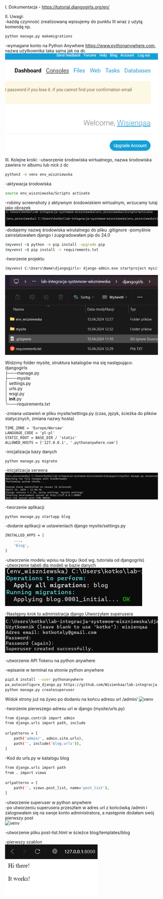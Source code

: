 I. Dokumentacja - https://tutorial.djangogirls.org/en/

II. Uwagi:  
-każdą czynność zrealizowaną wpisujemy do punktu III wraz z użytą komendą np.

```bash
python manage.py makemigrations
```

-wymagane konto na Python Anywhere https://www.pythonanywhere.com, nazwa użytkownika taka sama jak na dc
![venv](screen-shot-pythonan.png)

III. Kolejne kroki:
-utworzenie środowiska wirtualnego, nazwa środowiska zawiera nr albumu lub nick z dc

```bash
python3 -m venv env_wiszniewska
```

-aktywacja środowiska

```bash
source env_wiszniewska/Scripts activate
```

-robimy screenshoty z aktywnym środowiskiem wirtualnym, wrzucamy tutaj jako obrazek  
![venv](screen-shot-env.png)
-dodajemy nazwę środowiska wirutalnego do pliku .gitignore
-pomyślnie zainstalowałam django i zupgradowałam pip do 24.0

```bash
(myvenv) ~$ python -m pip install -upgrade pip
(myvenv) ~$ pip install -r requirements.txt
```

-tworzenie projektu

```bash
(myvenv) C:\Users\Name\djangogirls> django-admin.exe startproject mysite .
```

![venv](screen-shot-django.png)

Widzimy folder mysite, struktura katalogów ma się następująco:  
djangogirls  
├───manage.py  
├───mysite  
│ settings.py  
│ urls.py  
│ wsgi.py  
│ **init**.py  
└───requirements.txt

-zmiana ustawień w pliku mysite/settings.py (czas, język, ścieżka do plików statycznych, zmiana nazwy hosta)

```
TIME_ZONE = 'Europe/Warsaw'
LANGUAGE_CODE = 'pl-pl'
STATIC_ROOT = BASE_DIR / 'static'
ALLOWED_HOSTS = ['127.0.0.1', '.pythonanywhere.com']
```

-inicjalizacja bazy danych

```bash
python manage.py migrate
```

-inicjalizacja serwera
![venv](screen-shot-serverinit.png)

-tworzenie aplikacji

```bash
python manage.py startapp blog
```

-dodanie aplikacji w ustawieniach django mysite/settings.py

```bash
INSTALLED_APPS = [
    ...,
    'blog',
]
```

-utworzenie modelu wpisu na blogu (kod wg. tutoriala od djangogrils)  
-utworzenie tabeli dla modeli w bazie danych  
![venv](screen-shot-databaseok.png)

-Następny krok to administracja django
Utworzyłam superusera
![venv](screen-shot-superuser.png)

-utworzenie API Tokenu na python anywhere

-wpisanie w terminal na stronie python anywhere

```bash
pip3.6 install --user pythonanywhere
pa_autoconfigure_django.py https://github.com/Wisienkaa/lab-integracja-systemow-wiszniewska.git
python manage.py createsuperuser
```

Widok strony już na żywo po dodaniu na końcu adresu url /admin/
![venv](screen-shot-page.png)

-tworzenie pierwszego adresu url w django (mysite/urls.py)

```bash
from django.contrib import admin
from django.urls import path, include

urlpatterns = [
    path('admin/', admin.site.urls),
    path('', include('blog.urls')),
]
```

-Kod do urls.py w katalogu blog

```bash
from django.urls import path
from . import views

urlpatterns = [
    path('', views.post_list, name='post_list'),
]
```

-utworzenie superuser w python anywhere  
-po utworzeniu superusera przeszłam w adres url z końcówką /admin i zalogowałam się na swoje konto administratora, a następnie dodałam swój pierwszy post  
![venv](screen-shot-chomik.png)

-utworzenie pliku post-list.html w ścieżce blog/templates/blog

-pierwszy szablon  
![venv](screen-shot-itworks.png)
